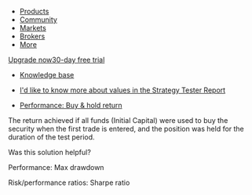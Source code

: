 -   [Products](https://www.tradingview.com/chart/)
-   [Community](https://www.tradingview.com/ideas/)
-   [Markets](https://www.tradingview.com/markets/)
-   [Brokers](https://www.tradingview.com/brokers/)
-   [More](https://www.tradingview.com/support/)

[Upgrade now30-day free trial](https://www.tradingview.com/pricing/?source=header_go_pro_button&feature=Buy%20Trial)

-   [Knowledge base](https://www.tradingview.com/)

-   [I'd like to know more about values in the Strategy Tester Report](https://www.tradingview.com/support/folders/43000587044-i-d-like-to-know-more-about-values-in-the-strategy-tester-report/)
-   [Performance: Buy & hold return](https://www.tradingview.com/support/solutions/43000681691-performance-buy-hold-return/)

The return achieved if all funds (Initial Capital) were used to buy the security when the first trade is entered, and the position was held for the duration of the test period.

Was this solution helpful?

Performance: Max drawdown

Risk/performance ratios: Sharpe ratio